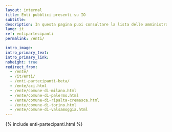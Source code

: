 ```yaml
---
layout: internal
title: Enti pubblici presenti su IO
subtitle:
description: In questa pagina puoi consultare la lista delle amministrazioni locali o centrali che hanno integrato i primi servizi nell'app
lang: it
ref: entipartecipanti
permalink: /enti/

intro_image:
intro_primary_text:
intro_primary_link:
noheight: true
redirect_from:
  - /ente/
  - /it/enti/
  - /enti-partecipanti-beta/
  - /ente/aci.html
  - /ente/comune-di-milano.html
  - /ente/comune-di-palermo.html
  - /ente/comune-di-ripalta-cremasca.html
  - /ente/comune-di-torino.html
  - /ente/comune-di-valsamoggia.html
---
```


{% include enti-partecipanti.html %}
